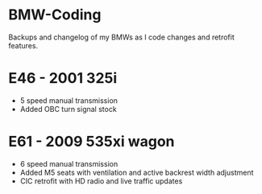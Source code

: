 # BMW-Coding
Backups and changelog of my BMWs as I code changes and retrofit features.

# E46 - 2001 325i
* 5 speed manual transmission
* Added OBC turn signal stock

# E61 - 2009 535xi wagon
* 6 speed manual transmission
* Added M5 seats with ventilation and active backrest width adjustment
* CIC retrofit with HD radio and live traffic updates
